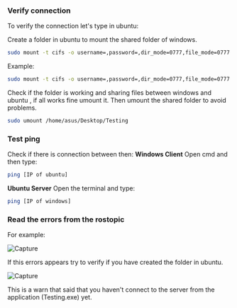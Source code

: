 ### Verify connection
To verify the connection let's type in ubuntu:

Create a folder in ubuntu to mount the shared folder of windows.
```bash
sudo mount -t cifs -o username=,password=,dir_mode=0777,file_mode=0777 //[IP_address]/[Name of the shared folder] [Path of the folder in ubuntu]
```
Example:
```bash
sudo mount -t cifs -o username=,password=,dir_mode=0777,file_mode=0777 //192.168.2.237/Testing /home/asus/Desktop/Test
```
Check if the folder is working and sharing files between windows and ubuntu , if all works fine umount it.
Then umount the shared folder to avoid problems.
```bash
sudo umount /home/asus/Desktop/Testing 
```
### Test ping
Check if there is connection between then:
**Windows Client**
Open cmd and then type:
```bash
ping [IP of ubuntu]
```
**Ubuntu Server**
Open the terminal and type:
```bash
ping [IP of windows]
```
### Read the errors from the rostopic
For example:

![Capture](https://user-images.githubusercontent.com/59718261/89586680-c8970d00-d805-11ea-96fe-e9953742bbca.PNG)

If this errors appears try to verify if you have created the folder in ubuntu.

![Capture](https://user-images.githubusercontent.com/59718261/89589051-80c6b480-d80a-11ea-869d-b489a8061df8.PNG)

This is a warn that said that you haven't connect to the server from the application (Testing.exe) yet.

